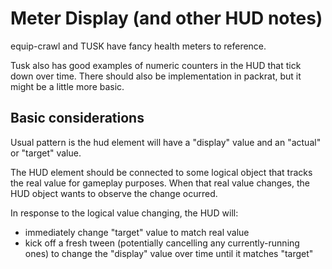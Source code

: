 # Meter Display (and other HUD notes)
equip-crawl and TUSK have fancy health meters to reference.

Tusk also has good examples of numeric counters in the HUD that tick down over time. There should
also be implementation in packrat, but it might be a little more basic.

## Basic considerations
Usual pattern is the hud element will have a "display" value and an "actual" or "target" value.

The HUD element should be connected to some logical object that tracks the real value for gameplay
purposes. When that real value changes, the HUD object wants to observe the change ocurred. 

In response to the logical value changing, the HUD will:
* immediately change "target" value to match real value
* kick off a fresh tween (potentially cancelling any currently-running ones) to change the "display"
  value over time until it matches "target"